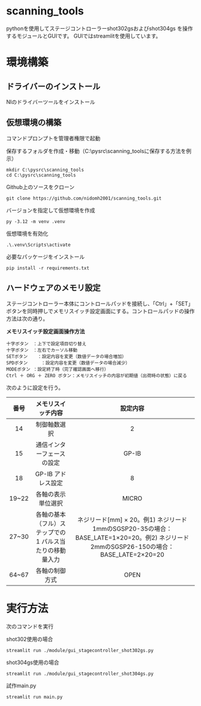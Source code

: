 # scanning_tools
pythonを使用してステージコントローラーshot302gsおよびshot304gs を操作するモジュールとGUIです。
GUIではstreamlitを使用しています。

# 環境構築
## ドライバーのインストール
NIのドライバーツールをインストール

## 仮想環境の構築
コマンドプロンプトを管理者権限で起動


保存するフォルダを作成・移動（C:\pysrc\scanning_toolsに保存する方法を例示）
```
mkdir C:\pysrc\scanning_tools
cd C:\pysrc\scanning_tools
```

Github上のソースをクローン
```
git clone https://github.com/nidomh2001/scanning_tools.git
```

バージョンを指定して仮想環境を作成
```
py -3.12 -m venv .venv
```
仮想環境を有効化
```
.\.venv\Scripts\activate
```

必要なパッケージをインストール
```
pip install -r requirements.txt
```

## ハードウェアのメモリ設定
ステージコントローラー本体にコントロールパッドを接続し、「Ctrl」+「SET」ボタンを同時押しでメモリスイッチ設定画面にする。コントロールパッドの操作方法は次の通り。


**メモリスイッチ設定画面操作方法**
```
十字ボタン　：上下で設定項目切り替え
十字ボタン　：左右でカーソル移動
SETボタン 　 ：設定内容を変更（数値データの場合増加）
SPDボタン     ：設定内容を変更（数値データの場合減少）
MODEボタン ：設定終了時（完了確認画面へ移行）
Ctrl ＋ ORG ＋ ZERO ボタン：メモリスイッチの内容が初期値（出荷時の状態）に戻る
```


次のように設定を行う。

|番号|メモリスイッチ内容|設定内容|
|:-:|:-:|:-:|
|14|制御軸数選択|2|
|15|通信インターフェースの設定|GP-IB|
|18|GP-IB アドレス設定|8|
|19~22|各軸の表示単位選択|MICRO|
|27~30|各軸の基本（フル）ステップでの 1 パルス当たりの移動量入力|ネジリード[mm] × 20。例1) ネジリード1mmのSGSP20-35の場合：BASE_LATE=1×20=20。例2) ネジリード2mmのSGSP26-150の場合：BASE_LATE=2×20=20|
|64~67|各軸の制御方式|OPEN|


# 実行方法
次のコマンドを実行

shot302使用の場合
```
streamlit run ./module/gui_stagecontroller_shot302gs.py
```

shot304gs使用の場合
```
streamlit run ./module/gui_stagecontroller_shot304gs.py
```

試作main.py
```
streamlit run main.py
```
